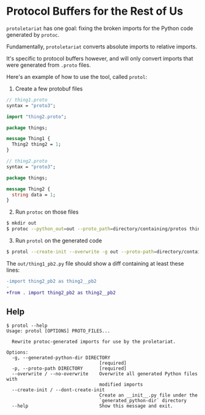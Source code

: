 # Protocol Buffers for the Rest of Us

`protoletariat` has one goal: fixing the broken imports
for the Python code generated by `protoc`.

Fundamentally, `protoletariat` converts absolute imports to relative imports.

It's specific to protocol buffers however, and will only convert imports that
were generated from `.proto` files.

Here's an example of how to use the tool, called `protol`:

1. Create a few protobuf files

```protobuf
// thing1.proto
syntax = "proto3";

import "thing2.proto";

package things;

message Thing1 {
  Thing2 thing2 = 1;
}
```

```protobuf
// thing2.proto
syntax = "proto3";

package things;

message Thing2 {
  string data = 1;
}
```

2. Run `protoc` on those files

```sh
$ mkdir out
$ protoc --python_out=out --proto_path=directory/containing/protos thing1.proto thing2.proto
```

3. Run `protol` on the generated code

```sh
$ protol --create-init --overwrite -g out --proto-path=directory/containing/protos thing1.proto thing2.proto
```

The `out/thing1_pb2.py` file should show a diff containing at least these lines:

```patch
-import thing2_pb2 as thing2__pb2
-
+from . import thing2_pb2 as thing2__pb2
```

## Help

```
$ protol --help
Usage: protol [OPTIONS] PROTO_FILES...

  Rewrite protoc-generated imports for use by the proletariat.

Options:
  -g, --generated-python-dir DIRECTORY
                                  [required]
  -p, --proto-path DIRECTORY      [required]
  --overwrite / --no-overwrite    Overwrite all generated Python files with
                                  modified imports
  --create-init / --dont-create-init
                                  Create an __init__.py file under the
                                  `generated_python-dir` directory
  --help                          Show this message and exit.
```
